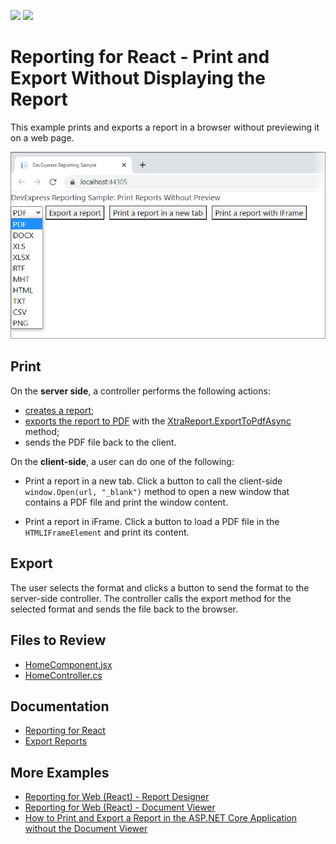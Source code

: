 <!-- default badges list -->
[![](https://img.shields.io/badge/Open_in_DevExpress_Support_Center-FF7200?style=flat-square&logo=DevExpress&logoColor=white)](https://supportcenter.devexpress.com/ticket/details/T902911)
[![](https://img.shields.io/badge/📖_How_to_use_DevExpress_Examples-e9f6fc?style=flat-square)](https://docs.devexpress.com/GeneralInformation/403183)
<!-- default badges end -->
# Reporting for React - Print and Export Without Displaying the Report

This example prints and exports a report in a browser without previewing it on a web page.

![Screenshot](Images/screenshot.png)

## Print

On the **server side**, a controller performs the following actions:
- [creates a report](https://docs.devexpress.com/XtraReports/2440/get-started-with-devexpress-reporting/create-a-report-from-a-to-z);
- [exports the report to PDF](https://docs.devexpress.com/XtraReports/2574/detailed-guide-to-devexpress-reporting/store-and-distribute-reports/export-reports/export-to-pdf) with the [XtraReport.ExportToPdfAsync](https://docs.devexpress.com/XtraReports/DevExpress.XtraReports.UI.XtraReport.ExportToPdfAsync.overloads) method;
- sends the PDF file back to the client.

On the **client-side**, a user can do one of the following:

* Print a report in a new tab.
Click a button to call the client-side `window.Open(url, "_blank")` method to open a new window that contains a PDF file and print the window content.

* Print a report in iFrame. 
Click a button to load a PDF file in the `HTMLIFrameElement` and print its content.


## Export

The user selects the format and clicks a button to send the format to the server-side controller. The controller calls the export method for the selected format and sends the file back to the browser.

## Files to Review

- [HomeComponent.jsx](dxSampleReactReportingPrintWithoutPreview/ClientApp/src/components/HomeComponent.jsx)
- [HomeController.cs](dxSampleReactReportingPrintWithoutPreview/Controllers/HomeController.cs)

## Documentation

* [Reporting for React](https://docs.devexpress.com/XtraReports/401915/web-reporting/javascript-reporting/react)
* [Export Reports](https://docs.devexpress.com/XtraReports/1302/detailed-guide-to-devexpress-reporting/store-and-distribute-reports/export-reports)

## More Examples

- [Reporting for Web (React) - Report Designer](https://github.com/DevExpress-Examples/reporting-eud-designer-in-javascript-with-react)
- [Reporting for Web (React) - Document Viewer](https://github.com/DevExpress-Examples/reporting-document-viewer-in-javascript-with-react)
- [How to Print and Export a Report in the ASP.NET Core Application without the Document Viewer](https://github.com/DevExpress-Examples/Reporting-AspNetCore-Print-Without-Preview)

